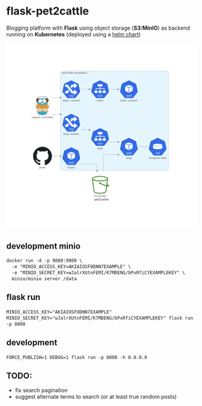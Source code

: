 # flask-pet2cattle

Blogging platform with **Flask** using object storage (**S3**/**MinIO**) as backend running on **Kubernetes** (deployed using a [helm chart](https://github.com/jordiprats/helm-pet2cattle))

![pet2cattle diagram](diagrams/pet2cattle.png "pet2cattle diagram")

## development minio

```
docker run -d -p 9000:9000 \
  -e "MINIO_ACCESS_KEY=AKIAIOSFODNN7EXAMPLE" \
  -e "MINIO_SECRET_KEY=wJalrXUtnFEMI/K7MDENG/bPxRfiCYEXAMPLEKEY" \
  minio/minio server /data
```

## flask run

```
MINIO_ACCESS_KEY="AKIAIOSFODNN7EXAMPLE" MINIO_SECRET_KEY="wJalrXUtnFEMI/K7MDENG/bPxRfiCYEXAMPLEKEY" flask run -p 8000
```

## development

```
FORCE_PUBLISH=1 DEBUG=1 flask run -p 8000 -h 0.0.0.0
```

## TODO:

* fix search pagination
* suggest alternate terms to search (or at least true random posts)